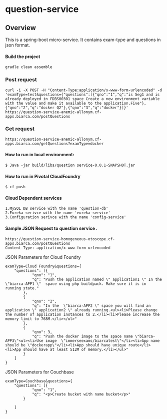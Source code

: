 # question-service

## Overview
This is a spring-boot micro-service. It contains exam-type and questions in json format.

#### Build the project

	gradle clean assemble
	
### Post request

	curl -i -X POST -H "Content-Type:application/x-www-form-urlencoded" -d 'examType=test&questions={"questions":[{"qno":"1","q":"is Seg1 and is already deployed in FDBS00301 space Create a new environment variable with the value and make it available to the application.Five"},{"qno":"2","q":"docker Q2"},{"qno":"3","q":"docker"}]}' https://question-service-anemic-allonym.cf-apps.biarca.com/postQuestions

 
### Get request 
	https://question-service-anemic-allonym.cf-apps.biarca.com/getQuestions?examType=docker

#### How to run in local environment:

	$ Java -jar build/libs/question service-0.0.1-SNAPSHOT.jar
    

#### How to run in Pivotal CloudFoundry
	$ cf push
	
#### Cloud Dependent services
 	1.MySQL DB service with the name 'question-db'
	2.Eureka serivce with the name 'eureka-service'
  	3.Configuration serivce with the name 'config-service'
  	
#### Sample JSON Request to question service .
```
https://question-service-homogeneous-otoscope.cf-apps.biarca.com/postQuestions
Content-Type: application/x-www-form-urlencoded
```
JSON Parameters for Cloud Foundry
```
examType=Cloud Foundry&questions={
    "questions": [{
            "qno": "1",
            "q": "Push the application named \" application1 \" In the \"biarca-APP1 \"  space using php buildpack. Make sure it is in running state."
        },
        {
            "qno": "2",
            "q": "In the  \"biarca-APP2 \" space you will find an application \" application2 \" already running.<ul><li>Please change the number of application instances to 2.</li><li>Please increase the memory limit to 768M.</li></ul>"
        },
        {
            "qno": 3,
            "q": "Push the docker image to the space name \"biarca-APP3\"<ul><li>Use image  \"immerseexams/biarcatest\"</li><li>App name should be \"dockerapp\"</li><li>App should have unique route</li><li>App should have at least 512M of memory.</li></ul>"
        }
    ]
}

```
JSON Parameters for Couchbase
```
examType=Couchbase&questions={
	"questions": [{
			"qno": "1",
			"q": "<p>Create bucket with name bucket</p>"			
		}
		
	]
}
```